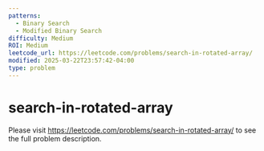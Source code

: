 ```yaml
---
patterns:
  - Binary Search
  - Modified Binary Search
difficulty: Medium
ROI: Medium
leetcode_url: https://leetcode.com/problems/search-in-rotated-array/
modified: 2025-03-22T23:57:42-04:00
type: problem
---
```


# search-in-rotated-array

Please visit https://leetcode.com/problems/search-in-rotated-array/ to see the full problem description.
